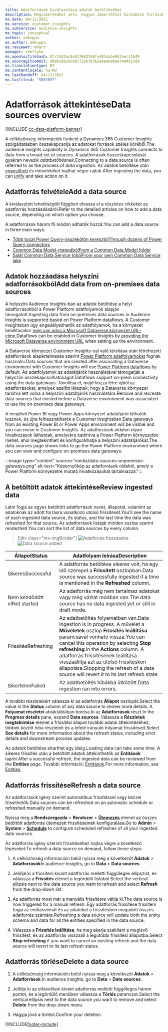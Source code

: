 ```yaml
---
title: Adatforrások kiválasztása adatok betöltéséhez
description: Megismerkedhet vele, hogyan importálhat különböző forrásokból származó adatokat.
ms.date: 04/12/2021
ms.service: customer-insights
ms.subservice: audience-insights
ms.topic: conceptual
author: adkuppa
ms.author: adkuppa
ms.reviewer: mhart
manager: shellyha
ms.openlocfilehash: 0fc13d3ac0a5176637b6fe481dabe0b2aec11649
ms.sourcegitcommit: d89b19b2a3497722b78362aeee688ae7e94915d9
ms.translationtype: HT
ms.contentlocale: hu-HU
ms.lasthandoff: 04/13/2021
ms.locfileid: "5887897"
---
```

# <a name="data-sources-overview"></a><span data-ttu-id="62b4c-103">Adatforrások áttekintése</span><span class="sxs-lookup"><span data-stu-id="62b4c-103">Data sources overview</span></span>

[!INCLUDE [cc-data-platform-banner](../includes/cc-data-platform-banner.md)]

<span data-ttu-id="62b4c-104">A célközönség-információk funkció a Dynamics 365 Customer Insights szolgáltatásban összekapcsolja az adatokat források széles köréből.</span><span class="sxs-lookup"><span data-stu-id="62b4c-104">The audience insights capability in Dynamics 365 Customer Insights connects to data from a broad set of sources.</span></span> <span data-ttu-id="62b4c-105">A adatforrások összeskapcsolását gyakran nevezik *adatbetöltésnek*.</span><span class="sxs-lookup"><span data-stu-id="62b4c-105">Connecting to a data source is often referred to as the process of *data ingestion*.</span></span> <span data-ttu-id="62b4c-106">Az adatok betöltése után [egyesítheti](data-unification.md) és műveleteket hajthat végre rajtuk.</span><span class="sxs-lookup"><span data-stu-id="62b4c-106">After ingesting the data, you can [unify](data-unification.md) and take action on it.</span></span>

## <a name="add-a-data-source"></a><span data-ttu-id="62b4c-107">Adatforrás felvétele</span><span class="sxs-lookup"><span data-stu-id="62b4c-107">Add a data source</span></span>

<span data-ttu-id="62b4c-108">A kiválasztott lehetőségtől függően olvassa el a részletes cikkeket az adatforrás hozzáadásáról.</span><span class="sxs-lookup"><span data-stu-id="62b4c-108">Refer to the detailed articles on how to add a data source, depending on which option you choose.</span></span>

<span data-ttu-id="62b4c-109">A adatforrások három fő módon adhatók hozzá:</span><span class="sxs-lookup"><span data-stu-id="62b4c-109">You can add a data source in three main ways:</span></span>

- [<span data-ttu-id="62b4c-110">Több tucat Power Query-összekötőn keresztül</span><span class="sxs-lookup"><span data-stu-id="62b4c-110">Through dozens of Power Query connectors</span></span>](connect-power-query.md)
- [<span data-ttu-id="62b4c-111">Common Data Model-mappából</span><span class="sxs-lookup"><span data-stu-id="62b4c-111">From a Common Data Model folder</span></span>](connect-common-data-model.md)
- [<span data-ttu-id="62b4c-112">Saját Common Data Service tóból</span><span class="sxs-lookup"><span data-stu-id="62b4c-112">From your own Common Data Service lake</span></span>](connect-common-data-service-lake.md)

## <a name="add-data-from-on-premises-data-sources"></a><span data-ttu-id="62b4c-113">Adatok hozzáadása helyszíni adatforrásokból</span><span class="sxs-lookup"><span data-stu-id="62b4c-113">Add data from on-premises data sources</span></span>

<span data-ttu-id="62b4c-114">A helyszíni Audience Insights-ban az adatok betöltése a helyi adatforrásokból a Power Platform adatfolyamok alapján támogatott.</span><span class="sxs-lookup"><span data-stu-id="62b4c-114">Ingesting data from on-premises data sources in Audience Insights is supported based on Power Platform dataflows.</span></span> <span data-ttu-id="62b4c-115">A Customer Insightsban úgy engedélyezhetők az adatfolyamok, ha a környezet beállításakor [meg van adva a Microsoft Dataverse környezet URL-címe](manage-environments.md#create-an-environment-in-an-existing-organization).</span><span class="sxs-lookup"><span data-stu-id="62b4c-115">Dataflows can be enabled in Customer Insights by [providing the Microsoft Dataverse environment URL](manage-environments.md#create-an-environment-in-an-existing-organization) when setting up the environment.</span></span>

<span data-ttu-id="62b4c-116">A Dataverse környezet Customer Insights-cal való társítása után létrehozott adatforrások alapértelmezés szerint [Power Platform adatfolyamokat](/power-query/dataflows/overview-dataflows-across-power-platform-dynamics-365) fognak használni.</span><span class="sxs-lookup"><span data-stu-id="62b4c-116">Data sources that are created after associating a Dataverse environment with Customer Insights will use [Power Platform dataflows](/power-query/dataflows/overview-dataflows-across-power-platform-dynamics-365) by default.</span></span> <span data-ttu-id="62b4c-117">Az adatfolyamok az adatátjárók használatával támogatják a helyszíni összekapcsolhatóságot.</span><span class="sxs-lookup"><span data-stu-id="62b4c-117">Dataflows support on-prem connectivity using the data gateways.</span></span> <span data-ttu-id="62b4c-118">Távolítsa el, majd hozza létre újból az adatforrásokat, amelyek azelőtt léteztek, hogy a Dataverse környezet társítva lett volna a helyszíni adatátjárók használatára.</span><span class="sxs-lookup"><span data-stu-id="62b4c-118">Remove and recreate data sources that existed before a Dataverse environment was associated to use the on-premises data gateways.</span></span>

<span data-ttu-id="62b4c-119">A meglévő Power BI vagy Power Apps környezet adatátjárói láthatók lesznek, és újra felhasználhatók a Customer Insightsban.</span><span class="sxs-lookup"><span data-stu-id="62b4c-119">Data gateways from an existing Power BI or Power Apps environment will be visible and you can reuse in Customer Insights.</span></span> <span data-ttu-id="62b4c-120">Az adatforrások oldalon olyan hivatkozások láthatóak, amelyekre kattintva a Power Platform környezetbe mehet, ahol megtekintheti és konfigurálhatja a helyszíni adatátjárókat.</span><span class="sxs-lookup"><span data-stu-id="62b4c-120">The data sources page shows links to go the Power Platform environment where you can view and configure on-premises data gateways.</span></span>

:::image type="content" source="media/data-sources-onpremises-gateways.png" alt-text="Képernyőkép az adatforrások oldalról, amely a Power Platform környezetre mutató hivatkozásokat tartalmazza.":::

## <a name="review-ingested-data"></a><span data-ttu-id="62b4c-122">A betöltött adatok áttekintése</span><span class="sxs-lookup"><span data-stu-id="62b4c-122">Review ingested data</span></span>

<span data-ttu-id="62b4c-123">Látni fogja az egyes betöltött adatforrások nevét, állapotát, valamint az adatoknak az adott forrásra vonatkozó utolsó frissítését.</span><span class="sxs-lookup"><span data-stu-id="62b4c-123">You'll see the name of each ingested data source, its status, and the last time the data was refreshed for that source.</span></span> <span data-ttu-id="62b4c-124">Az adatforrások listáját minden oszlop szerint rendezheti.</span><span class="sxs-lookup"><span data-stu-id="62b4c-124">You can sort the list of data sources by every column.</span></span>

> [!div class="mx-imgBorder"]
> <span data-ttu-id="62b4c-125">![Adatforrás hozzáadva](media/configure-data-datasource-added.png "Adatforrás hozzáadva")</span><span class="sxs-lookup"><span data-stu-id="62b4c-125">![Data source added](media/configure-data-datasource-added.png "Data source added")</span></span>

|<span data-ttu-id="62b4c-126">Állapot</span><span class="sxs-lookup"><span data-stu-id="62b4c-126">Status</span></span>  |<span data-ttu-id="62b4c-127">Adatfolyam leírása</span><span class="sxs-lookup"><span data-stu-id="62b4c-127">Description</span></span>  |
|---------|---------|
|<span data-ttu-id="62b4c-128">Sikeres</span><span class="sxs-lookup"><span data-stu-id="62b4c-128">Successful</span></span>   |<span data-ttu-id="62b4c-129">A adatforrás betöltése sikeres volt, ha egy idő szerepel a **Frissített** oszlopban.</span><span class="sxs-lookup"><span data-stu-id="62b4c-129">Data source was successfully ingested if a time is mentioned in the **Refreshed** column.</span></span>
|<span data-ttu-id="62b4c-130">Nem kezdődött el</span><span class="sxs-lookup"><span data-stu-id="62b4c-130">Not started</span></span>   |<span data-ttu-id="62b4c-131">Az adatforrás még nem tartalmaz adatokat vagy még vázlat módban van.</span><span class="sxs-lookup"><span data-stu-id="62b4c-131">The data source has no data ingested yet or still in draft mode.</span></span>         |
|<span data-ttu-id="62b4c-132">Frissítés</span><span class="sxs-lookup"><span data-stu-id="62b4c-132">Refreshing</span></span>    |<span data-ttu-id="62b4c-133">Az adatbetöltés folyamatban van.</span><span class="sxs-lookup"><span data-stu-id="62b4c-133">Data ingestion is in progress.</span></span> <span data-ttu-id="62b4c-134">A művelet a **Műveletek** oszlop **Frissítés leállítása** parancsával vonható vissza.</span><span class="sxs-lookup"><span data-stu-id="62b4c-134">You can cancel this operation by selecting **Stop refreshing** in the **Actions** column.</span></span> <span data-ttu-id="62b4c-135">A adatforrás frissítésének leállítása visszaállítja azt az utolsó frissítéskori állapotára.</span><span class="sxs-lookup"><span data-stu-id="62b4c-135">Stopping the refresh of a data source will revert it to its last refresh state.</span></span>       |
|<span data-ttu-id="62b4c-136">Sikertelen</span><span class="sxs-lookup"><span data-stu-id="62b4c-136">Failed</span></span>     |<span data-ttu-id="62b4c-137">Az adatbetöltés hibákba ütközött.</span><span class="sxs-lookup"><span data-stu-id="62b4c-137">Data ingestion ran into errors.</span></span>         |

<span data-ttu-id="62b4c-138">A további részletekért válassza ki az adatforrás **Állapot** oszlopát.</span><span class="sxs-lookup"><span data-stu-id="62b4c-138">Select the value in the **Status** column of any data source to review more details.</span></span> <span data-ttu-id="62b4c-139">A **Folyamat részletei** ablaktáblában bontsa ki az **Adatforrások** részt.</span><span class="sxs-lookup"><span data-stu-id="62b4c-139">In the **Progress details** pane, expand **Data sources**.</span></span> <span data-ttu-id="62b4c-140">Válassza a **Részletek megtekintése** elemet a frissítési állapot további adatai áttekintéséhez, többek között hiba részleteit és a lefelé irányuló folyamat frissítéseit.</span><span class="sxs-lookup"><span data-stu-id="62b4c-140">Select **See details** for more information about the refresh status, including error details and downstream process updates.</span></span>

<span data-ttu-id="62b4c-141">Az adatok betöltése eltarthat egy ideig.</span><span class="sxs-lookup"><span data-stu-id="62b4c-141">Loading data can take some time.</span></span> <span data-ttu-id="62b4c-142">A sikeres frissítés után a betöltött adatok áttekinthetők az **Entitások** lapról.</span><span class="sxs-lookup"><span data-stu-id="62b4c-142">After a successful refresh, the ingested data can be reviewed from the **Entities** page.</span></span> <span data-ttu-id="62b4c-143">További információ: [Entitások](entities.md).</span><span class="sxs-lookup"><span data-stu-id="62b4c-143">For more information, see [Entities](entities.md).</span></span>

## <a name="refresh-a-data-source"></a><span data-ttu-id="62b4c-144">Adatforrás frissítése</span><span class="sxs-lookup"><span data-stu-id="62b4c-144">Refresh a data source</span></span>

<span data-ttu-id="62b4c-145">Az adatforrások igény szerint automatikus frissítéssel vagy kézzel frissíthetők.</span><span class="sxs-lookup"><span data-stu-id="62b4c-145">Data sources can be refreshed on an automatic schedule or refreshed manually on demand.</span></span> 

<span data-ttu-id="62b4c-146">Nyissa meg a **Rendszergazda** > **Rendszer** > [**Ütemezés**](system.md#schedule-tab) elemet az összes betöltött adatforrás ütemezett frissítéseinek konfigurálása.</span><span class="sxs-lookup"><span data-stu-id="62b4c-146">Go to **Admin** > **System** > [**Schedule**](system.md#schedule-tab) to configure scheduled refreshes of all your ingested data sources.</span></span>

<span data-ttu-id="62b4c-147">Az adatforrás igény szerinti frissítéséhez hajtsa végre a következő lépéseket:</span><span class="sxs-lookup"><span data-stu-id="62b4c-147">To refresh a data source on demand, follow these steps:</span></span>

1. <span data-ttu-id="62b4c-148">A célközönség információin belül nyissa meg a következőt **Adatok** > **Adatforrások**</span><span class="sxs-lookup"><span data-stu-id="62b4c-148">In audience insights, go to **Data** > **Data sources**</span></span>

2. <span data-ttu-id="62b4c-149">Jelölje ki a frissíteni kívánt adatforrás melletti függőleges ellipszist, és válassza a **Frissítés** elemet a legördülő listából.</span><span class="sxs-lookup"><span data-stu-id="62b4c-149">Select the vertical ellipsis next to the data source you want to refresh and select **Refresh** from the drop-down list.</span></span>

3. <span data-ttu-id="62b4c-150">Az adatforrás most már a manuális frissítésre váltja ki.</span><span class="sxs-lookup"><span data-stu-id="62b4c-150">The data source is now triggered for a manual refresh.</span></span> <span data-ttu-id="62b4c-151">Egy adatforrás frissítése frissíteni fogja az entitássémát és az adatokat a frissítésben megadott összes adatforrás számára.</span><span class="sxs-lookup"><span data-stu-id="62b4c-151">Refreshing a data source will update both the entity schema and data for all the entities specified in the data source.</span></span>

4. <span data-ttu-id="62b4c-152">Válassza a **Frissítés leállítása**, ha meg akarja szakítani a meglévő frissítést, és az adatforrás visszaáll a legutóbbi frissítési állapotba.</span><span class="sxs-lookup"><span data-stu-id="62b4c-152">Select **Stop refreshing** if you want to cancel an existing refresh and the data source will revert to its last refresh status.</span></span>

## <a name="delete-a-data-source"></a><span data-ttu-id="62b4c-153">Adatforrás törlése</span><span class="sxs-lookup"><span data-stu-id="62b4c-153">Delete a data source</span></span>

1. <span data-ttu-id="62b4c-154">A célközönség információin belül nyissa meg a következőt **Adatok** > **Adatforrások**.</span><span class="sxs-lookup"><span data-stu-id="62b4c-154">In audience insights, go to **Data** > **Data sources**.</span></span>

2. <span data-ttu-id="62b4c-155">Jelölje ki az eltávolítani kívánt adatforrás melletti függőleges három pontot, és a legördülő menüben válassza a **Törlés** parancsot.</span><span class="sxs-lookup"><span data-stu-id="62b4c-155">Select the vertical ellipsis next to the data source you want to remove and select **Delete** from the drop-down menu.</span></span>

3. <span data-ttu-id="62b4c-156">Hagyja jóvá a törlést.</span><span class="sxs-lookup"><span data-stu-id="62b4c-156">Confirm your deletion.</span></span>


[!INCLUDE[footer-include](../includes/footer-banner.md)]
